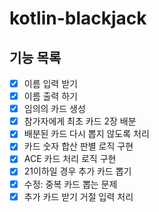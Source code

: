 # kotlin-blackjack

## 기능 목록
- [x] 이름 입력 받기
- [x] 이름 출력 하기
- [x] 임의의 카드 생성
- [x] 참가자에게 최초 카드 2장 배분
- [x] 배분된 카드 다시 뽑지 않도록 처리
- [x] 카드 숫자 합산 판별 로직 구현
- [x] ACE 카드 처리 로직 구현
- [x] 21이하일 경우 추가 카드 뽑기
- [x] 수정: 중복 카드 뽑는 문제
- [x] 추가 카드 받기 거절 입력 처리
